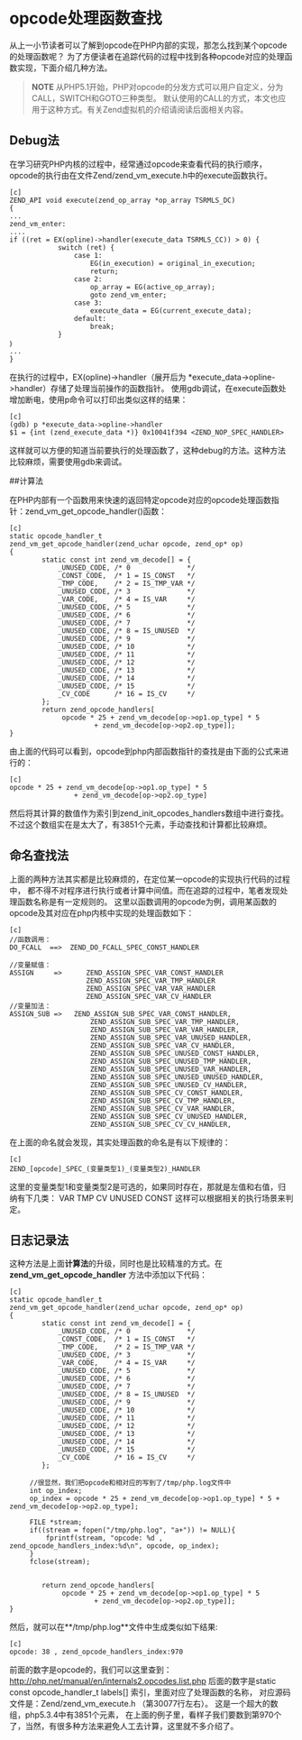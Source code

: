 # opcode处理函数查找

从上一小节读者可以了解到opcode在PHP内部的实现，那怎么找到某个opcode的处理函数呢？
为了方便读者在追踪代码的过程中找到各种opcode对应的处理函数实现，下面介绍几种方法。

>**NOTE**
>从PHP5.1开始，PHP对opcode的分发方式可以用户自定义，分为CALL，SWITCH和GOTO三种类型。
>默认使用的CALL的方式，本文也应用于这种方式。有关Zend虚拟机的介绍请阅读后面相关内容。

## Debug法

在学习研究PHP内核的过程中，经常通过opcode来查看代码的执行顺序，opcode的执行由在文件Zend/zend_vm_execute.h中的execute函数执行。

	[c]
	ZEND_API void execute(zend_op_array *op_array TSRMLS_DC)
	{
	...
	zend_vm_enter:
	....
	if ((ret = EX(opline)->handler(execute_data TSRMLS_CC)) > 0) {
	            switch (ret) {
	                case 1:
	                    EG(in_execution) = original_in_execution;
	                    return;
	                case 2:
	                    op_array = EG(active_op_array);
	                    goto zend_vm_enter;
	                case 3:
	                    execute_data = EG(current_execute_data);
	                default:
	                    break;
	            }
	｝
	...
	}

在执行的过程中，EX(opline)->handler（展开后为  *execute_data->opline->handler）存储了处理当前操作的函数指针。
使用gdb调试，在execute函数处增加断电，使用p命令可以打印出类似这样的结果：

	[c]
	(gdb) p *execute_data->opline->handler
	$1 = {int (zend_execute_data *)} 0x10041f394 <ZEND_NOP_SPEC_HANDLER>

这样就可以方便的知道当前要执行的处理函数了，这种debug的方法。这种方法比较麻烦，需要使用gdb来调试。


##计算法

在PHP内部有一个函数用来快速的返回特定opcode对应的opcode处理函数指针：zend_vm_get_opcode_handler()函数：

    [c]
    static opcode_handler_t
    zend_vm_get_opcode_handler(zend_uchar opcode, zend_op* op)
    {
            static const int zend_vm_decode[] = {
                _UNUSED_CODE, /* 0              */
                _CONST_CODE,  /* 1 = IS_CONST   */
                _TMP_CODE,    /* 2 = IS_TMP_VAR */
                _UNUSED_CODE, /* 3              */
                _VAR_CODE,    /* 4 = IS_VAR     */
                _UNUSED_CODE, /* 5              */
                _UNUSED_CODE, /* 6              */
                _UNUSED_CODE, /* 7              */
                _UNUSED_CODE, /* 8 = IS_UNUSED  */
                _UNUSED_CODE, /* 9              */
                _UNUSED_CODE, /* 10             */
                _UNUSED_CODE, /* 11             */
                _UNUSED_CODE, /* 12             */
                _UNUSED_CODE, /* 13             */
                _UNUSED_CODE, /* 14             */
                _UNUSED_CODE, /* 15             */
                _CV_CODE      /* 16 = IS_CV     */
            };
            return zend_opcode_handlers[
                 opcode * 25 + zend_vm_decode[op->op1.op_type] * 5
                         + zend_vm_decode[op->op2.op_type]];
    }


由上面的代码可以看到，opcode到php内部函数指针的查找是由下面的公式来进行的：

    [c]
    opcode * 25 + zend_vm_decode[op->op1.op_type] * 5
                    + zend_vm_decode[op->op2.op_type]

然后将其计算的数值作为索引到zend_init_opcodes_handlers数组中进行查找。
不过这个数组实在是太大了，有3851个元素，手动查找和计算都比较麻烦。


## 命名查找法

上面的两种方法其实都是比较麻烦的，在定位某一opcode的实现执行代码的过程中，
都不得不对程序进行执行或者计算中间值。而在追踪的过程中，笔者发现处理函数名称是有一定规则的。
这里以函数调用的opcode为例，调用某函数的opcode及其对应在php内核中实现的处理函数如下：

    [c]
    //函数调用：
    DO_FCALL  ==>  ZEND_DO_FCALL_SPEC_CONST_HANDLER

    //变量赋值：
    ASSIGN     =>      ZEND_ASSIGN_SPEC_VAR_CONST_HANDLER
                       ZEND_ASSIGN_SPEC_VAR_TMP_HANDLER
                       ZEND_ASSIGN_SPEC_VAR_VAR_HANDLER
                       ZEND_ASSIGN_SPEC_VAR_CV_HANDLER
    //变量加法：
    ASSIGN_SUB =>   ZEND_ASSIGN_SUB_SPEC_VAR_CONST_HANDLER,
                        ZEND_ASSIGN_SUB_SPEC_VAR_TMP_HANDLER,
                        ZEND_ASSIGN_SUB_SPEC_VAR_VAR_HANDLER,
                        ZEND_ASSIGN_SUB_SPEC_VAR_UNUSED_HANDLER,
                        ZEND_ASSIGN_SUB_SPEC_VAR_CV_HANDLER,
                        ZEND_ASSIGN_SUB_SPEC_UNUSED_CONST_HANDLER,
                        ZEND_ASSIGN_SUB_SPEC_UNUSED_TMP_HANDLER,
                        ZEND_ASSIGN_SUB_SPEC_UNUSED_VAR_HANDLER,
                        ZEND_ASSIGN_SUB_SPEC_UNUSED_UNUSED_HANDLER,
                        ZEND_ASSIGN_SUB_SPEC_UNUSED_CV_HANDLER,
                        ZEND_ASSIGN_SUB_SPEC_CV_CONST_HANDLER,
                        ZEND_ASSIGN_SUB_SPEC_CV_TMP_HANDLER,
                        ZEND_ASSIGN_SUB_SPEC_CV_VAR_HANDLER,
                        ZEND_ASSIGN_SUB_SPEC_CV_UNUSED_HANDLER,
                        ZEND_ASSIGN_SUB_SPEC_CV_CV_HANDLER,

在上面的命名就会发现，其实处理函数的命名是有以下规律的：

    [c]
    ZEND_[opcode]_SPEC_(变量类型1)_(变量类型2)_HANDLER


这里的变量类型1和变量类型2是可选的，如果同时存在，那就是左值和右值，归纳有下几类：
VAR TMP CV UNUSED CONST
这样可以根据相关的执行场景来判定。

## 日志记录法
这种方法是上面**计算法**的升级，同时也是比较精准的方式。在**zend_vm_get_opcode_handler** 方法中添加以下代码：

	[c]
	static opcode_handler_t
	zend_vm_get_opcode_handler(zend_uchar opcode, zend_op* op)
	{
	        static const int zend_vm_decode[] = {
	            _UNUSED_CODE, /* 0              */
	            _CONST_CODE,  /* 1 = IS_CONST   */
	            _TMP_CODE,    /* 2 = IS_TMP_VAR */
	            _UNUSED_CODE, /* 3              */
	            _VAR_CODE,    /* 4 = IS_VAR     */
	            _UNUSED_CODE, /* 5              */
	            _UNUSED_CODE, /* 6              */
	            _UNUSED_CODE, /* 7              */
	            _UNUSED_CODE, /* 8 = IS_UNUSED  */
	            _UNUSED_CODE, /* 9              */
	            _UNUSED_CODE, /* 10             */
	            _UNUSED_CODE, /* 11             */
	            _UNUSED_CODE, /* 12             */
	            _UNUSED_CODE, /* 13             */
	            _UNUSED_CODE, /* 14             */
	            _UNUSED_CODE, /* 15             */
	            _CV_CODE      /* 16 = IS_CV     */
	        };

	   	 //很显然，我们把opcode和相对应的写到了/tmp/php.log文件中
	   	 int op_index;
	   	 op_index = opcode * 25 + zend_vm_decode[op->op1.op_type] * 5 + zend_vm_decode[op->op2.op_type];

	   	 FILE *stream;
	   	 if((stream = fopen("/tmp/php.log", "a+")) != NULL){
	   		 fprintf(stream, "opcode: %d , zend_opcode_handlers_index:%d\n", opcode, op_index);
	   	 }
	   	 fclose(stream);


	        return zend_opcode_handlers[
	             opcode * 25 + zend_vm_decode[op->op1.op_type] * 5
	                     + zend_vm_decode[op->op2.op_type]];
	}

然后，就可以在**/tmp/php.log**文件中生成类似如下结果:

	[c]
	opcode: 38 , zend_opcode_handlers_index:970

前面的数字是opcode的，我们可以这里查到： http://php.net/manual/en/internals2.opcodes.list.php
后面的数字是static const opcode_handler_t labels[] 索引，里面对应了处理函数的名称，
对应源码文件是：Zend/zend_vm_execute.h （第30077行左右）。 这是一个超大的数组，php5.3.4中有3851个元素，
在上面的例子里，看样子我们要数到第970个了，当然，有很多种方法来避免人工去计算，这里就不多介绍了。
